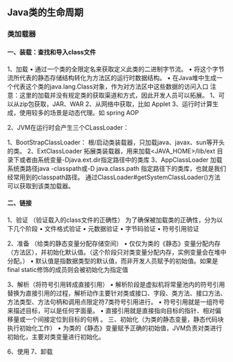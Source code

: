 
## Java类的生命周期

### 类加载器

#### 一、装载：查找和导入class文件

1、加载
  • 通过一个类的全限定名来获取定义此类的二进制字节流。
  • 将这个字节流所代表的静态存储结构转化为方法区的运行时数据结构。
  • 在Java堆中生成一个代表这个类的java.lang.Class对象，作为对方法区中这些数据的访问入口
  注意：这里的加载并没有规定类的获取渠道和方式，因此开发人员可以拓展。
  1、可以从zip包获取，JAR、WAR
  2、从网络中获取，比如 Applet
  3、运行时计算生成，使用较多的场景是动态代理。如 spring AOP

2、JVM在运行时会产生三个CLassLoader：
  
1、BootStrapClassLoader： 根/启动类装载器，只加载java、javax、sun等开头的类。
  2、ExtClassLoader 拓展类装载器，用来加载<JAVA_HOME>/lib/ext 目录下或者由系统变量-Djava.ext.dir指定路径中的类库
  3、AppClassLoader 加载系统类路径java -classpath或-D java.class.path 指定路径下的类库，也就是我们经常用到的classpath路径。
                    通过ClassLoader#getSystemClassLoader()方法可以获取到该类加载器。
#### 二、链接

1、验证 （验证载入的class文件的正确性）
  为了确保被加载类的正确性，分为以下几个阶段
  • 文件格式验证
  • 元数据验证
  • 字节码验证
  • 符号引用验证

2、准备 （给类的静态变量分配存储空间）
  • 仅仅为类的《静态》变量分配内存（方法区），并初始化默认值。（这个阶段只对类变量分配内存，实例变量会在堆中分配。）
  • 默认值是指数据类型的默认值，而非开发人员赋予的初始值。如果是final static修饰的成员则会被初始化为指定值

3、解析（将符号引用转成直接引用）
  • 解析阶段是虚拟机将常量池内的符号引用替换为直接引用的过程，解析动作主要针对类或接口、字段、类方法、接口方法、方法类型、方法句柄和调用点限定符7类符号引用进行。
  • 符号引用就是一组符号来描述目标，可以是任何字面量。
  • 直接引用就是直接指向目标的指针、相对偏移量或一个间接定位到目标的句柄
。
三、初始化（为类的静态变量，静态代码块执行初始化工作）
  • 为类的《静态》变量赋予正确的初始值，JVM负责对类进行初始化，主要对类变量进行初始化。   

6、使用
7、卸载
